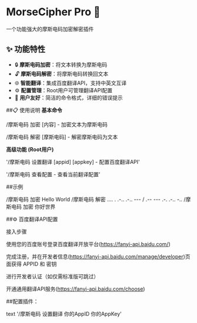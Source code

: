 # MorseCipher Pro 🔐

一个功能强大的摩斯电码加密解密插件

## ✨ 功能特性

- 🔒 **摩斯电码加密**：将文本转换为摩斯电码
- 🔓 **摩斯电码解密**：将摩斯电码转换回文本
- 🌐 **智能翻译**：集成百度翻译API，支持中英文互译
- ⚙️ **配置管理**：Root用户可管理翻译API配置
- 🎯 **用户友好**：简洁的命令格式，详细的错误提示

##📋 使用说明
**基本命令**

/摩斯电码 加密 [内容] - 加密文本为摩斯电码

/摩斯电码 解密 [摩斯电码] - 解密摩斯电码为文本

**高级功能 (Root用户)**

'/摩斯电码 设置翻译 [appid] [appkey] - 配置百度翻译API'

'/摩斯电码 查看配置 - 查看当前翻译配置'

##示例

/摩斯电码 加密 Hello World
/摩斯电码 解密 .... . .-.. .-.. --- / .-- --- .-. .-.. -..
/摩斯电码 加密 你好世界

##⚙️ 百度翻译API配置

接入步骤

使用您的百度账号登录百度翻译开放平台(https://fanyi-api.baidu.com/)

完成注册，并在开发者信息(https://fanyi-api.baidu.com/manage/developer)页面获得 APPID 和 密钥 

进行开发者认证（如仅需标准版可跳过）

开通通用翻译API服务(https://fanyi-api.baidu.com/choose)

##配置插件：

text
'/摩斯电码 设置翻译 你的AppID 你的AppKey'